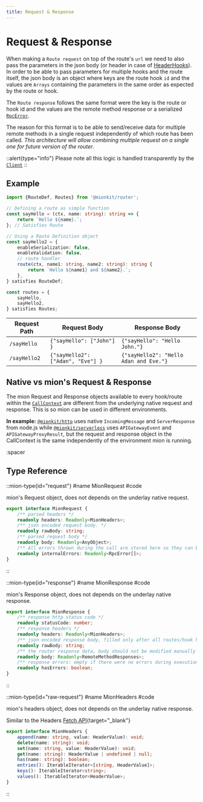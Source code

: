 ```yaml
---
title: Request & Response
---
```


# Request & Response

When making a `Route request` on top of the route's `url` we need to also pass the parameters in the json body (or header in case of [HeaderHooks](./2.hooks.md#header-hooks)). In order to be able to pass parameters for multiple hooks and the route itself, the json body is an object where keys are the route hook `id` and the values are `Arrays` containing the parameters in the same order as expected by the route or hook.

The `Route response` follows the same format were the key is the route or hook id and the values are the remote method response or a serialized [`RpcError`](./6.error-handling.md).

The reason for this format is to be able to send/receive data for multiple remote methods in a single request independently of which route has been called. *This architecture will allow combining multiple request on a single one for future version of the router*.

::alert{type="info"}
Please note all this logic is handled transparently by the [`Client`](../4.client.md)
::

## Example

<!-- embedme ../../../../packages/router/examples/routes-definition.routes.ts -->
```ts
import {RouteDef, Routes} from '@mionkit/router';

// Defining a route as simple function
const sayHello = (ctx, name: string): string => {
    return `Hello ${name}.`;
}; // Satisfies Route

// Using a Route Definition object
const sayHello2 = {
    enableSerialization: false,
    enableValidation: false,
    // route handler
    route(ctx, name1: string, name2: string): string {
        return `Hello ${name1} and ${name2}.`;
    },
} satisfies RouteDef;

const routes = {
    sayHello,
    sayHello2,
} satisfies Routes;

```

| Request Path | Request Body                      | Response Body                          |
| ------------ | --------------------------------- | -------------------------------------- |
| `/sayHello`  | `{"sayHello": ["John"] }`         | `{"sayHello": "Hello John."}`          |
| `/sayHello2` | `{"sayHello2": ["Adan", "Eve"] }` | `{"sayHello2": "Hello Adan and Eve."}` |


## Native vs mion's Request & Response

The mion Request and Response objects available to every hook/route within the [`CallContext`](./3.call-context.md) are different from the underlying native request and response.
This is so mion can be used in different environments.

**In example:** [`@mionkit/http`](../2.http-servers/1.node-js.md) uses native `IncomingMessage` and `ServerResponse` from node.js while [`@mionkit/serverless`](../3.serverless/1.aws-lambda.md) uses `APIGatewayEvent` and `APIGatewayProxyResult`, but the request and response object in the CallContext is the same independently of the environment mion is running.


:spacer

## Type Reference

::mion-type{id="request"}
#name
MionRequest
#code

mion's Request object, does not depends on the underlay native request.

<!-- embedme ../../../../packages/router/src/types.ts#L217-L226 -->
```ts
export interface MionRequest {
    /** parsed headers */
    readonly headers: Readonly<MionHeaders>;
    /** json encoded request body. */
    readonly rawBody: string;
    /** parsed request body */
    readonly body: Readonly<AnyObject>;
    /** All errors thrown during the call are stored here so they can bee logged or handler by a some error handler hook */
    readonly internalErrors: Readonly<RpcError[]>;
}
```
::


::mion-type{id="response"}
#name
MionResponse
#code

mion's Response object, does not depends on the underlay native response.

<!-- embedme ../../../../packages/router/src/types.ts#L229-L240 -->
```ts
export interface MionResponse {
    /** response http status code */
    readonly statusCode: number;
    /** response headers */
    readonly headers: Readonly<MionHeaders>;
    /** json encoded response body, filled only after all routes/hook has ben finalized. */
    readonly rawBody: string;
    /** the router response data, body should not be modified manually so marked as Read Only */
    readonly body: Readonly<RemoteMethodResponses>;
    /** response errors: empty if there were no errors during execution */
    readonly hasErrors: boolean;
}
```
::


::mion-type{id="raw-request"}
#name
MionHeaders
#code

mion's headers object, does not depends on the underlay native response.

Similar to the Headers [Fetch API](https://developer.mozilla.org/en-US/docs/Web/API/Headers){target="_blank"}

<!-- embedme ../../../../packages/router/src/types.ts#L246-L255 -->
```ts
export interface MionHeaders {
    append(name: string, value: HeaderValue): void;
    delete(name: string): void;
    set(name: string, value: HeaderValue): void;
    get(name: string): HeaderValue | undefined | null;
    has(name: string): boolean;
    entries(): IterableIterator<[string, HeaderValue]>;
    keys(): IterableIterator<string>;
    values(): IterableIterator<HeaderValue>;
}
```
::


